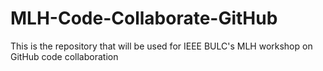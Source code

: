 # MLH-Code-Collaborate-GitHub
This is the repository that will be used for IEEE BULC's MLH workshop on GitHub code collaboration
